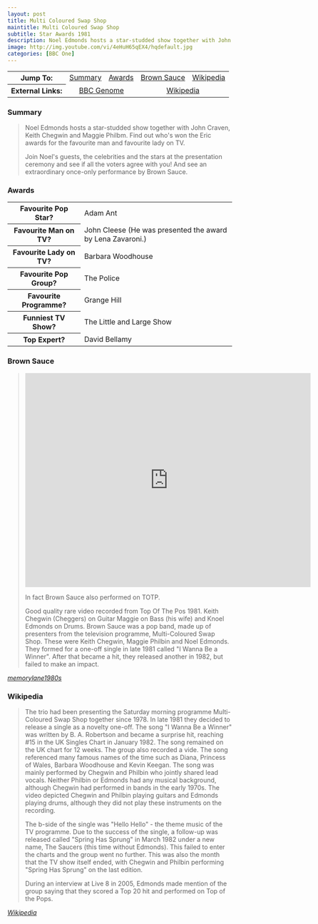 ```yaml
---
layout: post
title: Multi Coloured Swap Shop
maintitle: Multi Coloured Swap Shop
subtitle: Star Awards 1981
description: Noel Edmonds hosts a star-studded show together with John Craven, Keith Chegwin and Maggie Philbm. Find out who's won the Eric awards for the favourite man and favourite lady on TV
image: http://img.youtube.com/vi/4eHuH65qEX4/hqdefault.jpg
categories: [BBC One]
---
```


<table>
<tr align="center">
<th>Jump To:</th>
<td><a href="#summary">Summary</a></td>
<td><a href="#awards">Awards</a></td>
<td><a href="#brown-sauce">Brown Sauce</a></td>
<td><a href="#wikipedia">Wikipedia</a></td>
</tr>
<tr align="center">
<th>External Links:</th>
<td colspan="2"><a href="https://genome.ch.bbc.co.uk/2cdaf69eeff74dc6b324747c7b71ca33">BBC Genome</a></td>
<td colspan="2"><a href="https://en.wikipedia.org/wiki/Brown_Sauce_(band)">Wikipedia</a></td>
</tr>
</table>

### Summary
> Noel Edmonds hosts a star-studded show together with John Craven, Keith Chegwin and Maggie Philbm. Find out who's won the Eric awards for the favourite man and favourite lady on TV.
>
> Join Noel's guests, the celebrities and the stars at the presentation ceremony and see if all the voters agree with you! And see an extraordinary once-only performance by Brown Sauce.

### Awards
<table>
<tr>
<th>Favourite Pop Star?</th>
<td>Adam Ant</td>
</tr>

<tr>
<th>Favourite Man on TV?</th>
<td>John Cleese (He was presented the award by Lena Zavaroni.)</td>
</tr>

<tr>
<th>Favourite Lady on TV?</th>
<td>Barbara Woodhouse</td>
</tr>

<tr>
<th>Favourite Pop Group?</th>
<td>The Police</td>
</tr>

<tr>
<th>Favourite Programme?</th>
<td>Grange Hill</td>
</tr>

<tr>
<th>Funniest TV Show?</th>
<td>The Little and Large Show</td>
</tr>

<tr>
<th>Top Expert?</th>
<td>David Bellamy</td>
</tr>
</table>

### Brown Sauce
> <div class="responsive-video"><iframe width="640px" height="480px" src="https://www.youtube.com/embed/4eHuH65qEX4?rel=0&showinfo=1" frameborder="0" allowfullscreen=""></iframe></div>
>
> In fact Brown Sauce also performed on TOTP.
>
> Good quality rare video recorded from Top Of The Pos 1981. Keith Chegwin (Cheggers) on Guitar Maggie on Bass (his wife) and Knoel Edmonds on Drums. Brown Sauce was a pop band, made up of presenters from the television programme, Multi-Coloured Swap Shop. These were Keith Chegwin, Maggie Philbin and Noel Edmonds. They formed for a one-off single in late 1981 called "I Wanna Be a Winner". After that became a hit, they released another in 1982, but failed to make an impact.

<cite>[memorylane1980s](https://youtu.be/4eHuH65qEX4)</cite>

### Wikipedia
> The trio had been presenting the Saturday morning programme Multi-Coloured Swap Shop together since 1978. In late 1981 they decided to release a single as a novelty one-off. The song "I Wanna Be a Winner" was written by B. A. Robertson and became a surprise hit, reaching #15 in the UK Singles Chart in January 1982. The song remained on the UK chart for 12 weeks. The group also recorded a vide. The song referenced many famous names of the time such as Diana, Princess of Wales, Barbara Woodhouse and Kevin Keegan. The song was mainly performed by Chegwin and Philbin who jointly shared lead vocals. Neither Philbin or Edmonds had any musical background, although Chegwin had performed in bands in the early 1970s. The video depicted Chegwin and Philbin playing guitars and Edmonds playing drums, although they did not play these instruments on the recording.
>
> The b-side of the single was "Hello Hello" - the theme music of the TV programme. Due to the success of the single, a follow-up was released called "Spring Has Sprung" in March 1982 under a new name, The Saucers (this time without Edmonds). This failed to enter the charts and the group went no further. This was also the month that the TV show itself ended, with Chegwin and Philbin performing "Spring Has Sprung" on the last edition.
>
> During an interview at Live 8 in 2005, Edmonds made mention of the group saying that they scored a Top 20 hit and performed on Top of the Pops.

<cite>[Wikipedia](https://en.wikipedia.org/wiki/Brown_Sauce_(band))</cite>

